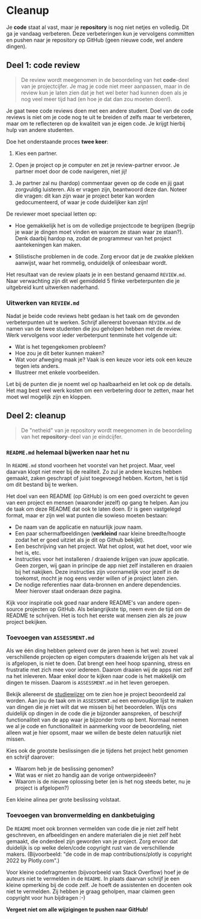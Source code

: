 # Cleanup

Je **code** staat al vast, maar je **repository** is nog niet netjes en volledig. Dit ga je vandaag verbeteren. Deze verbeteringen kun je vervolgens committen en pushen naar je repository op GitHub (geen nieuwe code, wel andere dingen).

## Deel 1: code review

> De review wordt meegenomen in de beoordeling van het **code**-deel van je projectcijfer. Je mag je code niet meer aanpassen, maar in de review kun je laten zien dat je het wel beter had kunnen doen als je nog veel meer tijd had (en hoe je dat dan zou moeten doen!).

Je gaat twee code reviews doen met een andere student. Doel van de code reviews is niet om je code nog te uit te breiden of zelfs maar te verbeteren, maar om te reflecteren op de kwaliteit van je eigen code. Je krijgt hierbij hulp van andere studenten. 

Doe het onderstaande proces **twee keer**:

1. Kies een partner.

2. Open je project op je computer en zet je review-partner ervoor. Je partner moet door de code navigeren, niet jij!

3. Je partner zal nu (hardop) commentaar geven op de code en jij gaat zorgvuldig luisteren. Als er vragen zijn, beantwoord deze dan. Noteer die vragen: dit kan zijn waar je project beter kan worden gedocumenteerd, of waar je code duidelijker kan zijn!

De reviewer moet speciaal letten op:

- Hoe gemakkelijk het is om de volledige projectcode te begrijpen (begrijp je waar je dingen moet vinden en waarom ze staan waar ze staan?). Denk daarbij hardop na, zodat de programmeur van het project aantekeningen kan maken.

- Stilistische problemen in de code. Zorg ervoor dat je de zwakke plekken aanwijst, waar het rommelig, onduidelijk of onleesbaar wordt.

Het resultaat van de review plaats je in een bestand genaamd `REVIEW.md`. Naar verwachting zijn dit wel gemiddeld 5 flinke verbeterpunten die je uitgebreid kunt uitwerken naderhand.

### Uitwerken van `REVIEW.md`

Nadat je beide code reviews hebt gedaan is het taak om de gevonden verbeterpunten uit te werken. Schrijf allereerst bovenaan `REVIEW.md` de namen van de twee studenten die jou geholpen hebben met de review. Werk vervolgens voor ieder verbeterpunt tenminste het volgende uit:

* Wat is het tegengekomen probleem?
* Hoe zou je dit beter kunnen maken?
* Wat voor afweging maak je? Vaak is een keuze voor iets ook een keuze tegen iets anders.
* Illustreer met enkele voorbeelden.

Let bij de punten die je noemt wel op haalbaarheid en let ook op de details. Het mag best veel werk kosten om een verbetering door te zetten, maar het moet wel mogelijk zijn en kloppen.

## Deel 2: cleanup

> De "netheid" van je repository wordt meegenomen in de beoordeling van het **repository**-deel van je eindcijfer.

### `README.md` helemaal bijwerken naar het nu

In `README.md` stond voorheen het voorstel van het project. Maar, veel daarvan klopt niet meer bij de realiteit. Zo zul je andere keuzes hebben gemaakt, zaken geschrapt of juist toegevoegd hebben. Kortom, het is tijd om dit bestand bij te werken.

Het doel van een README (op GitHub) is om een goed overzicht te geven van een project en mensen (waaronder jezelf) op gang te helpen. Aan jou de taak om deze README dat ook te laten doen. Er is geen vastgelegd format, maar er zijn wel wat punten die sowieso moeten bestaan:

* De naam van de applicatie en natuurlijk jouw naam.
* Een paar schermafbeeldingen (**verkleind** naar kleine breedte/hoogte zodat het er goed uitziet als je dit op Github bekijkt).
* Een beschrijving van het project. Wat het oplost, wat het doet, voor wie het is, etc.
* Instructies voor het installeren / draaiende krijgen van jouw applicatie. Geen zorgen, wij gaan in principe de app niet zelf installeren en draaien bij het nakijken. Deze instructies zijn voornamelijk voor jezelf in de toekomst, mocht je nog eens verder willen of je project laten zien.
* De nodige referenties naar data-bronnen en andere dependencies. Meer hierover staat onderaan deze pagina.

Kijk voor inspiratie ook goed naar andere README's van andere open-source projecten op GitHub. Als belangrijkste tip, neem even de tijd om de README te schrijven. Het is toch het eerste wat mensen zien als ze jouw project bekijken.

### Toevoegen van `ASSESSMENT.md`

Als we één ding hebben geleerd over de jaren heen is het wel: zoveel verschillende projecten op eigen computers draaiende krijgen als het vak al is afgelopen, is niet te doen. Dat brengt een heel hoop spanning, stress en frustratie met zich mee voor iedereen. Daarom draaien wij de apps niet zelf na het inleveren. Maar enkel door te kijken naar code is het makkelijk om dingen te missen. Daarom is `ASSESSMENT.md` in het leven geroepen.

Bekijk allereerst de [studiewijzer](/syllabus) om te zien hoe je project beoordeeld zal worden. Aan jou de taak om in `ASSESSMENT.md` een eenvoudige lijst te maken van dingen die je niet wilt dat we missen bij het beoordelen. Wijs ons duidelijk op dingen in de code die je bijzonder aanspreken, of beschrijf functionaliteit van de app waar je bijzonder trots op bent. Normaal nemen we al je code en functionaliteit in aanmerking voor de beoordeling, niet alleen wat je hier opsomt, maar we willen de beste delen natuurlijk niet missen.

Kies ook de grootste beslissingen die je tijdens het project hebt genomen en schrijf daarover: 

* Waarom heb je de beslissing genomen?
* Wat was er niet zo handig aan de vorige ontwerpideeën?
* Waarom is de nieuwe oplossing beter (en is het nog steeds beter, nu je project is afgelopen?)

Een kleine alinea per grote beslissing volstaat.

### Toevoegen van bronvermelding en dankbetuiging

De `README` moet ook bronnen vermelden van code die je niet zelf hebt geschreven, en afbeeldingen en andere materialen die je niet zelf hebt gemaakt, die onderdeel zijn geworden van je project. Zorg ervoor dat duidelijk is op welke delen/code copyright rust van de verschillende makers. (Bijvoorbeeld: "de code in de map contributions/plotly is copyright 2022 by Plotly.com".)

Voor kleine codefragmenten (bijvoorbeeld van Stack Overflow) hoef je de auteurs niet te vermelden in de `README`. In plaats daarvan schrijf je een kleine opmerking bij de code zelf. Je hoeft de assistenten en docenten ook niet te vermelden. Zij hebben je graag geholpen, maar claimen geen copyright voor hun bijdragen :-)

**Vergeet niet om alle wijzigingen te pushen naar GitHub!**
